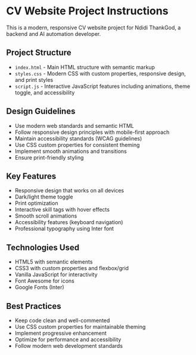 <!-- Use this file to provide workspace-specific custom instructions to Copilot. For more details, visit https://code.visualstudio.com/docs/copilot/copilot-customization#_use-a-githubcopilotinstructionsmd-file -->

# CV Website Project Instructions

This is a modern, responsive CV website project for Ndidi ThankGod, a backend and AI automation developer.

## Project Structure
- `index.html` - Main HTML structure with semantic markup
- `styles.css` - Modern CSS with custom properties, responsive design, and print styles
- `script.js` - Interactive JavaScript features including animations, theme toggle, and accessibility

## Design Guidelines
- Use modern web standards and semantic HTML
- Follow responsive design principles with mobile-first approach
- Maintain accessibility standards (WCAG guidelines)
- Use CSS custom properties for consistent theming
- Implement smooth animations and transitions
- Ensure print-friendly styling

## Key Features
- Responsive design that works on all devices
- Dark/light theme toggle
- Print optimization
- Interactive skill tags with hover effects
- Smooth scroll animations
- Accessibility features (keyboard navigation)
- Professional typography using Inter font

## Technologies Used
- HTML5 with semantic elements
- CSS3 with custom properties and flexbox/grid
- Vanilla JavaScript for interactivity
- Font Awesome for icons
- Google Fonts (Inter)

## Best Practices
- Keep code clean and well-commented
- Use CSS custom properties for maintainable theming
- Implement progressive enhancement
- Optimize for performance and accessibility
- Follow modern web development standards
